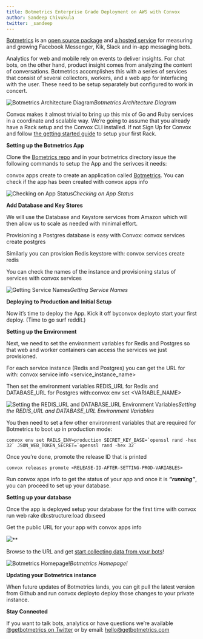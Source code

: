 ```yaml
---
title: Botmetrics Enterprise Grade Deployment on AWS with Convox
author: Sandeep Chivukula
twitter: _sandeep
---
```


[Botmetrics](https://www.getbotmetrics.com) is an [open source package](https://github.com/botmetrics/botmetrics) and [a hosted service](http://www.getbotmertrics.com) for measuring and growing Facebook Messenger, Kik, Slack and in-app messaging bots. 

Analytics for web and mobile rely on events to deliver insights. For chat bots, on the other hand, product insight comes from analyzing the content of conversations. Botmetrics accomplishes this with a series of services that consist of several collectors, workers, and a web app for interfacing with the user. These need to be setup separately but configured to work in concert.

![Botmetrics Architecture Diagram](https://medium2.global.ssl.fastly.net/max/2000/1*GgZPs13LmUueafcf8NI4YQ.png)*Botmetrics Architecture Diagram*

 Convox makes it almost trivial to bring up this mix of Go and Ruby services in a coordinate and scalable way. We’re going to assume that you already have a Rack setup and the Convox CLI installed. If not Sign Up for Convox and follow [the getting started guide](https://convox.com/docs/getting-started/) to setup your first Rack.

**Setting up the Botmetrics App**

Clone the [Bometrics repo](http://www.github.com/botmetrics/botmetrics) and in your botmetrics directory issue the following commands to setup the App and the serivces it needs:

convox apps create to create an application called [Botmetrics](https://www.getbotmetrics.com). You can check if the app has been created with convox apps info

![Checking on App Status](https://medium2.global.ssl.fastly.net/max/3596/1*yuyld8ZDdggOYM_OUPMhuQ.png)*Checking on App Status*

**Add Database and Key Stores**

We will use the Database and Keystore services from Amazon which will then allow us to scale as needed with minimal effort. 

Provisioning a Postgres database is easy with Convox: 
convox services create postgres 

Similarly you can provision Redis keystore with:
convox services create redis

You can check the names of the instance and provisioning status of services with convox services

![Getting Service Names](https://medium2.global.ssl.fastly.net/max/3600/1*HUtYBgneEDNMNhK_Rbo9CA.png)*Getting Service Names*

**Deploying to Production and Initial Setup**

Now it’s time to deploy the App. Kick it off byconvox deployto  start your first deploy. (Time to go surf reddit.)

**Setting up the Environment**

Next, we need to set the environment variables for Redis and Postgres so that web and worker containers can access the services we just provisioned.

For each service instance (Redis and Postgres) you can get the URL for with: convox service info <service_instance_name>

Then set the environment variables REDIS_URL for Redis and DATABASE_URL for Postgres with:convox env set <VARIABLE_NAME> <URL>

![Setting the REDIS_URL and DATABASE_URL Environment Variables](https://medium2.global.ssl.fastly.net/max/3600/1*9vu54wEe7jqBnGMs1qbuzw.png)*Setting the REDIS_URL and DATABASE_URL Environment Variables*

You then need to set a few other environment variables that are required for Botmetrics to boot up in production mode:

    convox env set RAILS_ENV=production SECRET_KEY_BASE=`openssl rand -hex 32` JSON_WEB_TOKEN_SECRET=`openssl rand -hex 32`

Once you’re done, promote the release ID that is printed

    convox releases promote <RELEASE-ID-AFTER-SETTING-PROD-VARIABLES>

Run convox apps info to get the status of your app and once it is ***“running”***, you can proceed to set up your database.

**Setting up your database**

Once the app is deployed setup your database for the first time with convox run web rake db:structure:load db:seed

Get the public URL for your app with convox apps info 

![](https://medium2.global.ssl.fastly.net/max/3600/1*757jJ63VvdtU0VT6wcBGZg.png)**

Browse to the URL and get [start collecting data from your bots](https://blog.botmetrics.com)!

![Botmetrics Homepage!](https://medium2.global.ssl.fastly.net/max/2640/1*D19tEMuLz_d5nzuKi6t5sg.png)*Botmetrics Homepage!*

**Updating your Botmetrics instance**

When future updates of Botmetrics lands, you can git pull the latest version from Github and run convox deployto deploy those changes to your private instance.

**Stay Connected**

If you want to talk bots, analytics or have questions we’re available [@getbotmetrics on Twitter](https://www.twittter.com/getbotmetrics) or by email: [hello@getbotmetrics.com](mailto:hello@getbotmetrics.com)